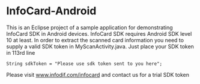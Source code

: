 # InfoCard-Android
This is an Eclipse project of a sample application for demonstrating InfoCard SDK in Android devices. InfoCard SDK requires Android SDK level 10 at least. 
In order to extract the scanned card information you need to supply a valid SDK token in MyScanActivity.java. 
Just place your SDK token in 113rd line
```
String sdkToken = "Please use sdk token sent to you here";
```
Please visit www.infodif.com/infocard and contact us for a trial SDK token 
